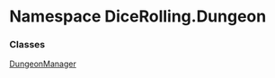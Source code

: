 # <a id="DiceRolling_Dungeon"></a> Namespace DiceRolling.Dungeon

### Classes

 [DungeonManager](DiceRolling.Dungeon.DungeonManager.md)


